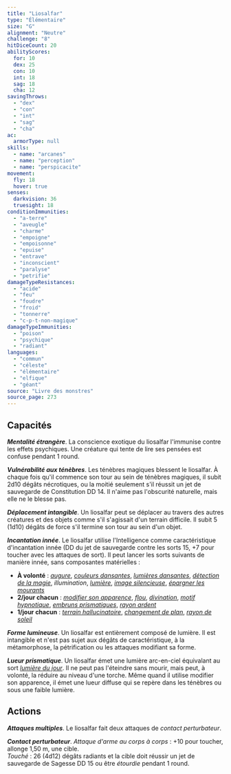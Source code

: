 ```yaml
---
title: "Liosalfar"
type: "Élémentaire"
size: "G"
alignment: "Neutre"
challenge: "8"
hitDiceCount: 20
abilityScores:
  for: 10
  dex: 25
  con: 10
  int: 18
  sag: 18
  cha: 12
savingThrows:
  - "dex"
  - "con"
  - "int"
  - "sag"
  - "cha"
ac:
  armorType: null
skills:
  - name: "arcanes"
  - name: "perception"
  - name: "perspicacite"
movement:
  fly: 18
  hover: true
senses:
  darkvision: 36
  truesight: 18
conditionImmunities:
  - "a-terre"
  - "aveugle"
  - "charme"
  - "empoigne"
  - "empoisonne"
  - "epuise"
  - "entrave"
  - "inconscient"
  - "paralyse"
  - "petrifie"
damageTypeResistances:
  - "acide"
  - "feu"
  - "foudre"
  - "froid"
  - "tonnerre"
  - "c-p-t-non-magique"
damageTypeImmunities:
  - "poison"
  - "psychique"
  - "radiant"
languages:
  - "commun"
  - "céleste"
  - "élémentaire"
  - "elfique"
  - "géant"
source: "Livre des monstres"
source_page: 273
---
```

## Capacités
_**Mentalité étrangère**_. La conscience exotique du liosalfar l'immunise contre les effets psychiques. Une créature qui tente de lire ses pensées est confuse pendant 1 round.

_**Vulnérabilité aux ténèbres**_. Les ténèbres magiques blessent le liosalfar. À chaque fois qu'il commence son tour au sein de ténèbres magiques, il subit 2d10 dégâts nécrotiques, ou la moitié seulement s'il réussit un jet de sauvegarde de Constitution DD 14. Il n'aime pas l'obscurité naturelle, mais elle ne le blesse pas.

_**Déplacement intangible**_. Un liosalfar peut se déplacer au travers des autres créatures et des objets comme s'il s'agissait d'un terrain difficile. Il subit 5 (1d10) dégâts de force s'il termine son tour au sein d'un objet.

_**Incantation innée**_. Le liosalfar utilise l'Intelligence comme caractéristique d'incantation innée (DD du jet de sauvegarde contre les sorts 15, +7 pour toucher avec les attaques de sort). Il peut lancer les sorts suivants de manière innée, sans composantes matérielles :
* **À volonté** : [_augure_](/grimoire/augure/), [_couleurs dansantes_](/grimoire/couleurs-dansantes/), [_lumières dansantes_](/grimoire/lumieres-dansantes/), [_détection de la magie_](/grimoire/detection-de-la-magie/), _illumination_, [_lumière_](/grimoire/lumiere/), [_image silencieuse_](/grimoire/image-silencieuse/), [_épargner les mourants_](/grimoire/epargner-les-mourants/)
* **2/jour chacun** : [_modifier son apparence_](/grimoire/modifier-son-apparence/), [_flou_](/grimoire/flou/), [_divination_](/grimoire/divination/), [_motif hypnotique_](/grimoire/motif-hypnotique/), [_embruns prismatiques_](/grimoire/embruns-prismatiques/), [_rayon ardent_](/grimoire/rayon-ardent/)
* **1/jour chacun** : [_terrain hallucinatoire_](/grimoire/terrain-hallucinatoire/), [_changement de plan_](/grimoire/changement-de-plan/), [_rayon de soleil_](/grimoire/rayon-de-soleil/)

_**Forme lumineuse**_. Un liosalfar est entièrement composé de lumière. Il est intangible et n'est pas sujet aux dégâts de caractéristique, à la métamorphose, la pétrification ou les attaques modifiant sa forme.

_**Lueur prismatique**_. Un liosalfar émet une lumière arc-en-ciel équivalant au sort [_lumière du jour_](/grimoire/lumiere-du-jour/). Il ne peut pas l'éteindre sans mourir, mais peut, à volonté, la réduire au niveau d'une torche. Même quand il utilise modifier son apparence, il émet une lueur diffuse qui se repère dans les ténèbres ou sous une faible lumière.

## Actions
_**Attaques multiples**_. Le liosalfar fait deux attaques de _contact perturbateur_.

_**Contact perturbateur**_. _Attaque d'arme au corps à corps_ : +10 pour toucher, allonge 1,50 m, une cible.  
_Touché_ : 26 (4d12) dégâts radiants et la cible doit réussir un jet de sauvegarde de Sagesse DD 15 ou être _étourdie_ pendant 1 round.
